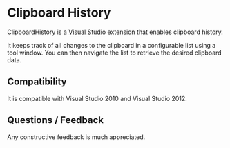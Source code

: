 # Clipboard History

ClipboardHistory is a [Visual Studio](http://www.microsoft.com/visualstudio/eng) extension that enables clipboard history.

It keeps track of all changes to the clipboard in a configurable list using a tool window.
You can then navigate the list to retrieve the desired clipboard data.

## Compatibility

It is compatible with Visual Studio 2010 and Visual Studio 2012.

## Questions / Feedback
Any constructive feedback is much appreciated.
